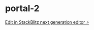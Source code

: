 # portal-2

[Edit in StackBlitz next generation editor ⚡️](https://stackblitz.com/~/github.com/csilver0802/portal-2)
